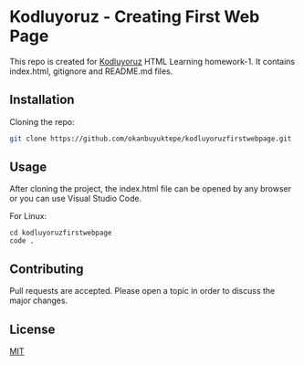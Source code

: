 # Kodluyoruz - Creating First Web Page

This repo is created for [Kodluyoruz](https://kodluyoruz.org/) HTML Learning homework-1. It contains index.html, gitignore and README.md files.  

## Installation
Cloning the repo:
```bash
git clone https://github.com/okanbuyuktepe/kodluyoruzfirstwebpage.git
```

## Usage
After cloning the project, the index.html file can be opened by any browser or you can use Visual Studio Code.

For Linux:

```linux
cd kodluyoruzfirstwebpage
code .
```

## Contributing
Pull requests are accepted. Please open a topic in order to discuss the major changes.

## License
[MIT](https://choosealicense.com/licenses/mit/)